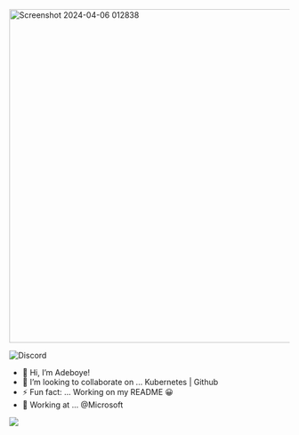 <img width="600" alt="Screenshot 2024-04-06 012838" src="https://github.com/fadarboye/fadarboye/assets/130584349/0047c860-9689-49fb-9d77-2090d15199aa">

![Discord](https://img.shields.io/discord/1200102601451114547?logo=github&labelColor=blue)
- 👋 Hi, I’m Adeboye!
- 💞️ I’m looking to collaborate on ... Kubernetes | Github 
- ⚡ Fun fact: ... Working on my README 😀
- 🏬 Working at ... @Microsoft

<a href="https://www.linkedin.com/in/adeboye-famurewa-700b9426/"><img src="https://img.shields.io/badge/LinkedIn-0077B5?style=for-the-badge&logo=linkedin&logoColor=white"></a>  





<!---
fadarboye/fadarboye is a ✨ special ✨ repository because its `README.md` (this file) appears on your GitHub profile.
You can click the Preview link to take a look at your changes.
--->
